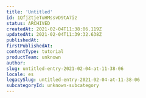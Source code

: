 ```yaml
---
title: 'Untitled'
id: 1QfjZtjeTuHMssvD9tA7iz
status: ARCHIVED
createdAt: 2021-02-04T11:38:06.119Z
updatedAt: 2021-02-04T11:39:32.638Z
publishedAt: 
firstPublishedAt: 
contentType: tutorial
productTeam: unknown
author: 
slug: untitled-entry-2021-02-04-at-11-38-06
locale: es
legacySlug: untitled-entry-2021-02-04-at-11-38-06
subcategoryId: unknown-subcategory
---
```



